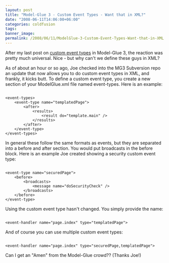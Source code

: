 ```yaml
---
layout: post
title: "Model-Glue 3 - Custom Event Types - Want that in XML?"
date: "2008-06-11T14:06:00+06:00"
categories: coldfusion 
tags: 
banner_image: 
permalink: /2008/06/11/ModelGlue-3-Custom-Event-Types-Want-that-in-XML
---
```


After my last post on <a href="http://www.raymondcamden.com/index.cfm/2008/5/9/ModelGlue-3--Example-of-Custom-Event-Types">custom event types</a> in Model-Glue 3, the reaction was pretty much universal. Nice - but why can't we define these guys in XML?

As of about an hour or so ago, Joe checked into the MG3 Subversion repo an update that now allows you to do custom event types in XML, and frankly, it kicks butt. To define a custom event type, you create a new section of your ModelGlue.xml file named event-types. Here is an example:

<code>
&lt;event-types&gt;
	&lt;event-type name="templatedPage"&gt;
		&lt;after&gt;
			&lt;results&gt;
				&lt;result do="template.main" /&gt;
			&lt;/results&gt;
		&lt;/after&gt;
	&lt;/event-type&gt;
&lt;/event-types&gt;
</code>

In general these follow the same formats as events, but they are separated into a before and after section. You would put broadcasts in the before block. Here is an example Joe created showing a security custom event type:

<code>
&lt;event-type name="securedPage"&gt;
	&lt;before&gt;
		&lt;broadcasts&gt;
			&lt;message name="doSecurityCheck" /&gt;
		&lt;/broadcasts&gt;
	&lt;/before&gt;
&lt;/event-type&gt;
</code>

Using the custom event type hasn't changed. You simply provide the name:

<code>
&lt;event-handler name="page.index" type="templatedPage"&gt;
</code>

And of course you can use multiple custom event types:

<code>
&lt;event-handler name="page.index" type="securedPage,templatedPage"&gt;
</code>

Can I get an "Amen" from the Model-Glue crowd?? (Thanks Joe!)